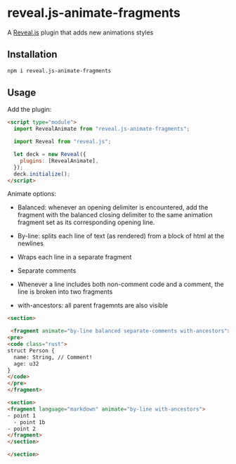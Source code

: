 # reveal.js-animate-fragments

A [Reveal.js](https://revealjs.com/) plugin that adds new animations styles

## Installation

```bash
npm i reveal.js-animate-fragments
```

## Usage

Add the plugin:

```html
<script type="module">
  import RevealAnimate from "reveal.js-animate-fragments";

  import Reveal from "reveal.js";

  let deck = new Reveal({
    plugins: [RevealAnimate],
  });
  deck.initialize();
</script>
```

Animate options:

- Balanced: whenever an opening delimiter is encountered, add the fragment with the balanced closing delimiter to the same animation fragment set as its corresponding opening line.

- By-line: splits each line of text (as rendered) from a block of html at the newlines
 - Wraps each line in a separate fragment

- Separate comments
 - Whenever a line includes both non-comment code and a comment, the line is broken into two fragments

- with-ancestors: all parent fragemnts are also visible

```html
<section>

 <fragment animate="by-line balanced separate-comments with-ancestors">
<pre>
<code class="rust">
struct Person {
  name: String, // Comment!
  age: u32
}
</code>
</pre>
</fragment>

<section>
<fragment language="markdown" animate="by-line with-ancestors">
- point 1
  - point 1b
- point 2   
</fragment>
</section>

</section>
```
